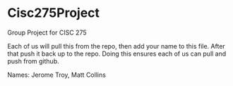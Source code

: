 # Cisc275Project
Group Project for CISC 275

Each of us will pull this from the repo, then add your name to this file.
After that push it back up to the repo.  Doing this ensures each of us can pull and push from github.

Names:
Jerome Troy,
Matt Collins